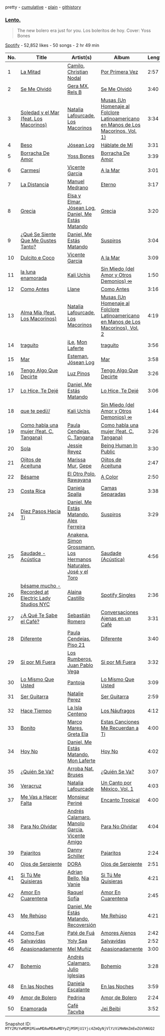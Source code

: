 pretty - [cumulative](/playlists/cumulative/37i9dQZF1DX64myInc1vfu.md) - [plain](/playlists/plain/37i9dQZF1DX64myInc1vfu) - [githistory](https://github.githistory.xyz/mackorone/spotify-playlist-archive/blob/main/playlists/plain/37i9dQZF1DX64myInc1vfu)

### [Lento.](https://open.spotify.com/playlist/37i9dQZF1DX64myInc1vfu)

> The new bolero era just for you\. Los boleritos de hoy\. Cover: Yoss Bones

[Spotify](https://open.spotify.com/user/spotify) - 52,852 likes - 50 songs - 2 hr 49 min

| No. | Title | Artist(s) | Album | Length |
|---|---|---|---|---|
| 1 | [La Mitad](https://open.spotify.com/track/63Zaf8Rci6eOUPqDQ4fUFx) | [Camilo](https://open.spotify.com/artist/28gNT5KBp7IjEOQoevXf9N), [Christian Nodal](https://open.spotify.com/artist/0XwVARXT135rw8lyw1EeWP) | [Por Primera Vez](https://open.spotify.com/album/6xS6mQz1fQZ6eZE654J15I) | 2:57 |
| 2 | [Se Me Olvidó](https://open.spotify.com/track/7xLYLM5K6S1TwiSdfuhZQg) | [Gera MX](https://open.spotify.com/artist/2hejA1Dkf8v8R0koF44FvW), [Rels B](https://open.spotify.com/artist/2IMZYfNi21MGqxopj9fWx8) | [Se Me Olvidó](https://open.spotify.com/album/395Nz8wkDHb8ebR6mMagdf) | 3:40 |
| 3 | [Soledad y el Mar \(feat\. Los Macorinos\)](https://open.spotify.com/track/1Xtz05nIgJiEYdncfd1w8h) | [Natalia Lafourcade](https://open.spotify.com/artist/1hcdI2N1023RvSwLzTtdsp), [Los Macorinos](https://open.spotify.com/artist/1ldFRYgmjxDrX27bIe3dWx) | [Musas \(Un Homenaje al Folclore Latinoamericano en Manos de Los Macorinos, Vol\. 1\)](https://open.spotify.com/album/30isRfL4u7fowKgTVsydDt) | 3:34 |
| 4 | [Beso](https://open.spotify.com/track/4PpuZIMmeng6qPicveSI22) | [Jósean Log](https://open.spotify.com/artist/1LMyTeRhjaitILs98h3MaF) | [Háblate de Mí](https://open.spotify.com/album/5DtrZ74RgqpVVqLWncmqyZ) | 3:31 |
| 5 | [Borracha De Amor](https://open.spotify.com/track/2PeQ5QSleIKfW8GfIVsEmj) | [Yoss Bones](https://open.spotify.com/artist/0SmgVe3giVHaJjGmIz8xA4) | [Borracha De Amor](https://open.spotify.com/album/56YlKtQXcwuYq5562zFYIJ) | 3:39 |
| 6 | [Carmesí](https://open.spotify.com/track/3fk5fBFB27GbWGATdBpOgr) | [Vicente Garcia](https://open.spotify.com/artist/2Otnykd696YidQYfEGVmNq) | [A la Mar](https://open.spotify.com/album/5afHhk03AfHR76hfjRNobE) | 3:01 |
| 7 | [La Distancia](https://open.spotify.com/track/0LpEr3qpmDQ1gEabnsQlGC) | [Manuel Medrano](https://open.spotify.com/artist/0i5iO6icb7kxg48thi9gBM) | [Eterno](https://open.spotify.com/album/4DiqVS0SU6o0jrgRMbfqxi) | 3:17 |
| 8 | [Grecia](https://open.spotify.com/track/6OTGRlCpPGMpPM96g62d2R) | [Elsa y Elmar](https://open.spotify.com/artist/5nKGeITSNCVP76muyOlszy), [Jósean Log](https://open.spotify.com/artist/1LMyTeRhjaitILs98h3MaF), [Daniel, Me Estás Matando](https://open.spotify.com/artist/51yyeVxyvecgePAWXmeLUE) | [Grecia](https://open.spotify.com/album/0NDZTKw6MgExSektZolu8S) | 3:20 |
| 9 | [¿Qué Se Siente Que Me Gustes Tanto?](https://open.spotify.com/track/2BWao7MNRld2ucMxswvxaU) | [Daniel, Me Estás Matando](https://open.spotify.com/artist/51yyeVxyvecgePAWXmeLUE) | [Suspiros](https://open.spotify.com/album/2dU3JOkZlSKu7WdqIGvCcK) | 3:04 |
| 10 | [Dulcito e Coco](https://open.spotify.com/track/7Li9u5C7CNLvqOqhrhZEML) | [Vicente Garcia](https://open.spotify.com/artist/2Otnykd696YidQYfEGVmNq) | [A la Mar](https://open.spotify.com/album/5afHhk03AfHR76hfjRNobE) | 3:09 |
| 11 | [la luna enamorada](https://open.spotify.com/track/2nDLZMuPMvHzNtUY2e7nV3) | [Kali Uchis](https://open.spotify.com/artist/1U1el3k54VvEUzo3ybLPlM) | [Sin Miedo \(del Amor y Otros Demonios\) ∞](https://open.spotify.com/album/00wSTrFxoSzA7eeS1UxHgd) | 1:50 |
| 12 | [Como Antes](https://open.spotify.com/track/1rgTPhfIsygO4HjDafOVzR) | [Llane](https://open.spotify.com/artist/7A02nc5WKMBLqSKXxGZ4o8) | [Como Antes](https://open.spotify.com/album/0jXsX7bYf7FQE0CLGug86V) | 3:16 |
| 13 | [Alma Mía \(feat\. Los Macorinos\)](https://open.spotify.com/track/7qVnzohY8VAKFkiJIgStbk) | [Natalia Lafourcade](https://open.spotify.com/artist/1hcdI2N1023RvSwLzTtdsp), [Los Macorinos](https://open.spotify.com/artist/1ldFRYgmjxDrX27bIe3dWx) | [Musas \(Un Homenaje al Folclore Latinoamericano en Manos de Los Macorinos\), Vol\. 2](https://open.spotify.com/album/7JbbUP152jaRbhQ7CJ1DOy) | 4:19 |
| 14 | [traguito](https://open.spotify.com/track/3t2nOnte5Wp9jbvMenZedH) | [iLe](https://open.spotify.com/artist/1CztIa6fCQ0WmVPidXuwSs), [Mon Laferte](https://open.spotify.com/artist/4boI7bJtmB1L3b1cuL75Zr) | [traguito](https://open.spotify.com/album/3w6RnyVHOO4xHAGzO9iOmB) | 3:56 |
| 15 | [Mar](https://open.spotify.com/track/4V2zyfggF3TXlihp7llTJm) | [Esteman](https://open.spotify.com/artist/3ZtIhDSOuRkpDyqjx53X1R), [Jósean Log](https://open.spotify.com/artist/1LMyTeRhjaitILs98h3MaF) | [Mar](https://open.spotify.com/album/0TIM64cPYNqIedeY5rNaG2) | 3:58 |
| 16 | [Tengo Algo Que Decirte](https://open.spotify.com/track/5Ntox2jSrDcVUKOoW0TYHG) | [Luz Pinos](https://open.spotify.com/artist/23D2NCgVNbve7gXb2AjOFM) | [Tengo Algo Que Decirte](https://open.spotify.com/album/58XueoPsoMzd3nzH2s8B9A) | 3:26 |
| 17 | [Lo Hice, Te Dejé](https://open.spotify.com/track/5HT7sdhkOCFVegIoMOL7yj) | [Daniel, Me Estás Matando](https://open.spotify.com/artist/51yyeVxyvecgePAWXmeLUE) | [Lo Hice, Te Dejé](https://open.spotify.com/album/6iH2QdPCGdGbq1qEXgI8KN) | 3:06 |
| 18 | [que te pedí//](https://open.spotify.com/track/2qS9IaT9KBShx2xn1CqYMC) | [Kali Uchis](https://open.spotify.com/artist/1U1el3k54VvEUzo3ybLPlM) | [Sin Miedo \(del Amor y Otros Demonios\) ∞](https://open.spotify.com/album/00wSTrFxoSzA7eeS1UxHgd) | 1:44 |
| 19 | [Como habla una mujer \(feat\. C\. Tangana\)](https://open.spotify.com/track/1pJeLDLduCZS4hLuc1JByJ) | [Paula Cendejas](https://open.spotify.com/artist/4EiI7Vls0NB16jLuexzCHC), [C\. Tangana](https://open.spotify.com/artist/5TYxZTjIPqKM8K8NuP9woO) | [Como habla una mujer \(feat\. C\. Tangana\)](https://open.spotify.com/album/09sHAU8dDbAuIy3RfCM3wZ) | 3:26 |
| 20 | [Sola](https://open.spotify.com/track/3doK7YkkgMtfD6qoXCkTWh) | [Jessie Reyez](https://open.spotify.com/artist/3KedxarmBCyFBevnqQHy3P) | [Being Human In Public](https://open.spotify.com/album/0dZlf6U1djSwKxMrJ0RZgQ) | 3:30 |
| 21 | [Ojitos de Aceituna](https://open.spotify.com/track/2KhOJ9fPnHE6HJd7R6jF2L) | [Marissa Mur](https://open.spotify.com/artist/5kt4v3JNtP8svtTI8PDFOT), [Gepe](https://open.spotify.com/artist/1fHGzTSloWCtrlKfbLNVhM) | [Ojitos de Aceituna](https://open.spotify.com/album/0T1toCzjEqFltKmHuwznI5) | 2:47 |
| 22 | [Bésame](https://open.spotify.com/track/05ayzVXVRd5JBtCkQiMFJY) | [El Otro Polo](https://open.spotify.com/artist/6guLg5yfcFlYyRp4DzrEO2), [Rawayana](https://open.spotify.com/artist/2AbQwU2cuEGfD465wCXlg2) | [A Color](https://open.spotify.com/album/07PxmxlkhdcoxZDXgyef0X) | 2:50 |
| 23 | [Costa Rica](https://open.spotify.com/track/6fodcUvAswFV8Az3Imd5F5) | [Daniela Spalla](https://open.spotify.com/artist/2VSRhqonKsL7KRAIk8SMmt) | [Camas Separadas](https://open.spotify.com/album/7n2Jn4FFREegsVpFlVpbp3) | 3:38 |
| 24 | [Diez Pasos Hacia Ti](https://open.spotify.com/track/54KsfVVnN4YWI2mMrnyUcC) | [Daniel, Me Estás Matando](https://open.spotify.com/artist/51yyeVxyvecgePAWXmeLUE), [Alex Ferreira](https://open.spotify.com/artist/3COVuPWvshbsdm0kdMMTr7) | [Suspiros](https://open.spotify.com/album/2dU3JOkZlSKu7WdqIGvCcK) | 3:29 |
| 25 | [Saudade \- Acústica](https://open.spotify.com/track/0hMDCdTgDI01LKtiMjPdAV) | [Anakena](https://open.spotify.com/artist/0kHEttD7XzMjXbZtMq6XYo), [Simon Grossmann](https://open.spotify.com/artist/6t38N9HASTn9ca0PIxfReQ), [Los Hermanos Naturales](https://open.spotify.com/artist/39lujDF8rpAX4ezy70mTfx), [José y el Toro](https://open.spotify.com/artist/5Bq8Ri1jFba5clhChG8Cex) | [Saudade \(Acústica\)](https://open.spotify.com/album/5msxr0FMU7qHRbpUdAEWCg) | 4:56 |
| 26 | [bésame mucho \- Recorded at Electric Lady Studios NYC](https://open.spotify.com/track/0qMavnD5Z4HPl6O7ojX5Ov) | [Alaina Castillo](https://open.spotify.com/artist/0duLKMlcwhyZgqu8zSSjBp) | [Spotify Singles](https://open.spotify.com/album/0kYvC5jXQkvIYeMtAU9QK5) | 2:36 |
| 27 | [¿A Qué Te Sabe el Café?](https://open.spotify.com/track/5n7a1XYL8oaOGNptOdENIQ) | [Sebastián Romero](https://open.spotify.com/artist/0FpJe752weMmwiyJyF8zXq) | [Conversaciones Ajenas en un Café](https://open.spotify.com/album/4UHIunQP15TgnfK7aCWhM9) | 3:31 |
| 28 | [Diferente](https://open.spotify.com/track/3XV1E6VMiiUoRByV7nXVEA) | [Paula Cendejas](https://open.spotify.com/artist/4EiI7Vls0NB16jLuexzCHC), [Piso 21](https://open.spotify.com/artist/4bw2Am3p9ji3mYsXNXtQcd) | [Diferente](https://open.spotify.com/album/5t1yTrOm3fbJQltjom2uya) | 3:40 |
| 29 | [Si por Mi Fuera](https://open.spotify.com/track/5z9a61fPYYlb2hV0GLVYaB) | [Los Rumberos](https://open.spotify.com/artist/05k3uSz8dyKtbllIY988Ip), [Juan Pablo Vega](https://open.spotify.com/artist/2PfyKA4qhjkxUVkerTCxz0) | [Si por Mi Fuera](https://open.spotify.com/album/2qJ7rlgygQM59Byb8qG9Rv) | 3:32 |
| 30 | [Lo Mismo Que Usted](https://open.spotify.com/track/031dcODCuFUQAyQ38PkdlU) | [Pantoja](https://open.spotify.com/artist/1sSMrejChoHWBnCe7w6fKc) | [Lo Mismo Que Usted](https://open.spotify.com/album/68bhYAXXLFt0gp866clvtQ) | 3:09 |
| 31 | [Ser Guitarra](https://open.spotify.com/track/6mtNyMwmlwy8kMq3NsWa6q) | [Natalie Perez](https://open.spotify.com/artist/1Y99HOeRzRc27my6NJE3rE) | [Ser Guitarra](https://open.spotify.com/album/3xZM5pC6lmpRMXnTPSeLJZ) | 2:59 |
| 32 | [Hace Tiempo](https://open.spotify.com/track/5ZIAGLaxIMK8FnNdtZQpkw) | [La Isla Centeno](https://open.spotify.com/artist/7EnLmrL4jTZKjeseaZyA0L) | [Los Náufragos](https://open.spotify.com/album/1ZuTAeqMLd53krA4g6Riqh) | 4:12 |
| 33 | [Bonito](https://open.spotify.com/track/3AQ0civlqpPROACEaMv4Xo) | [Marco Mares](https://open.spotify.com/artist/5Eg5ZoZgXAa1Eit48sxoKQ), [Greta Ela](https://open.spotify.com/artist/5c8L3nGznkMGwbmyMKVIl8) | [Estas Canciones Me Recuerdan a Ti](https://open.spotify.com/album/79iOQFpvUfcxDUMhBRZYRM) | 4:00 |
| 34 | [Hoy No](https://open.spotify.com/track/0jGBvWB2j1LfUUTm6oxXKs) | [Daniel, Me Estás Matando](https://open.spotify.com/artist/51yyeVxyvecgePAWXmeLUE), [Mon Laferte](https://open.spotify.com/artist/4boI7bJtmB1L3b1cuL75Zr) | [Hoy No](https://open.spotify.com/album/277bMalOjznL9f3X8wtv2A) | 4:02 |
| 35 | [¿Quién Se Va?](https://open.spotify.com/track/58VZU1ToHakVT9RxtTsUns) | [Arroba Nat](https://open.spotify.com/artist/4Srl3qf5e1RfnXi5wBlIL4), [Bruses](https://open.spotify.com/artist/5bRLeMl4Tnozmg9wR1pY7y) | [¿Quién Se Va?](https://open.spotify.com/album/6A0s3zsUdYyn4kdeFpTsed) | 3:07 |
| 36 | [Veracruz](https://open.spotify.com/track/6QlEtyGqmX4dXASVeEEEDH) | [Natalia Lafourcade](https://open.spotify.com/artist/1hcdI2N1023RvSwLzTtdsp) | [Un Canto por México, Vol\. 1](https://open.spotify.com/album/6yDcHjoEqNkkl9UC6KSlFE) | 4:03 |
| 37 | [Me Vas a Hacer Falta](https://open.spotify.com/track/6eEnycLcdQWSkgg12wjN4o) | [Monsieur Periné](https://open.spotify.com/artist/36KsCCwgI0Dep97yVJWmkK) | [Encanto Tropical](https://open.spotify.com/album/65dDJHiGH66LQPEiLHKDma) | 4:00 |
| 38 | [Para No Olvidar](https://open.spotify.com/track/5V2PAJnOJn7H4e8FwSbRdr) | [Andrés Calamaro](https://open.spotify.com/artist/3tAICgiSR5PfYY4B8qsoAU), [Manolo Garcia](https://open.spotify.com/artist/4eBTqTx5ssOK5YwmijmfU4), [Vicente Amigo](https://open.spotify.com/artist/4uo8Bp99zyj8HQW1ynweoY) | [Para No Olvidar](https://open.spotify.com/album/2oXUAq2lYbpdCVkJjDdZQy) | 4:04 |
| 39 | [Pajaritos](https://open.spotify.com/track/2wrXCzqFhTrUiLx1Xra1zN) | [Danny Schiller](https://open.spotify.com/artist/6Jrjs10cg0Sf0uMzLjfraC) | [Pajaritos](https://open.spotify.com/album/25sQj4ycXmGdHFu1TNn1r5) | 2:24 |
| 40 | [Ojos de Serpiente](https://open.spotify.com/track/4SutBECg5t8YqY1hz8SbwX) | [DORA](https://open.spotify.com/artist/5RHjYsmfT5IskZMoU6UuCj) | [Ojos de Serpiente](https://open.spotify.com/album/2aGMr5JwOn5wMRFn4wWSwt) | 2:51 |
| 41 | [Si Tú Me Quisieras](https://open.spotify.com/track/3XWCZdvN55Rjly1sSxrXqh) | [Adrian Bello](https://open.spotify.com/artist/0ZwjmGhps2YvUMzB7ihFV8), [Nia Vanie](https://open.spotify.com/artist/2AAkCTYG2KE8Ocl7JK97wD) | [Si Tú Me Quisieras](https://open.spotify.com/album/5jS82FjoNBNMEmcoILh0uE) | 4:21 |
| 42 | [Amor En Cuarentena](https://open.spotify.com/track/2siIxRukc4AFw9rxeE9La8) | [Raquel Sofía](https://open.spotify.com/artist/0J9JLJmiTXJFvvyHS3Qzn4) | [Amor En Cuarentena](https://open.spotify.com/album/0NDsxPkfntANuEyF5NpMHW) | 2:45 |
| 43 | [Me Rehúso](https://open.spotify.com/track/7HNOGbbR726AfVEu89OQPt) | [Daniel, Me Estás Matando](https://open.spotify.com/artist/51yyeVxyvecgePAWXmeLUE), [Recoversión](https://open.spotify.com/artist/0NdB1t0K23mQgPxlAvqN1r) | [Me Rehúso](https://open.spotify.com/album/38pQ1G6XgqO7W7iZei8EVR) | 4:21 |
| 44 | [Como Fue](https://open.spotify.com/track/1FEeJpSdoPfsTZk9AGqOcN) | [Paté de Fuá](https://open.spotify.com/artist/188pkeHUWXnROe7lFVYRRa) | [Amores Ajenos](https://open.spotify.com/album/3FRBtXIYzHiiDSXykW2WVT) | 2:42 |
| 45 | [Salvavidas](https://open.spotify.com/track/1ZVvO03ypa1pSC1WHnHPEx) | [Yoly Saa](https://open.spotify.com/artist/599d8L6EF6XYR133olSRTW) | [Salvavidas](https://open.spotify.com/album/6MnxF6Qm6HVXUXtzsrm7MX) | 2:52 |
| 46 | [Apasionadamente](https://open.spotify.com/track/7a1Ftd97mqW58rBQmqwPel) | [Mel Muñiz](https://open.spotify.com/artist/05NEGCiyDYaJtcPiagl46Y) | [Apasionadamente](https://open.spotify.com/album/0xgN5G0w8qGlw1onYHHdks) | 3:00 |
| 47 | [Bohemio](https://open.spotify.com/track/7vgtsjhT7JpPGkv8RA1Qh1) | [Andrés Calamaro](https://open.spotify.com/artist/3tAICgiSR5PfYY4B8qsoAU), [Julio Iglesias](https://open.spotify.com/artist/4etuCZVdP8yiNPn4xf0ie5) | [Bohemio](https://open.spotify.com/album/38ziDGsYS10NPo4BxBAsvn) | 3:28 |
| 48 | [En las Noches](https://open.spotify.com/track/6rs3m0e1GYVFjLQaUXAiZ6) | [Daniela Escalante](https://open.spotify.com/artist/00YbcwdtRDXKGvdpBsUfkd) | [En las Noches](https://open.spotify.com/album/2CPuqoB1XiRqOmmX6MUa5e) | 3:59 |
| 49 | [Amor de Bolero](https://open.spotify.com/track/3XZEt7mxd5C5Ur05j1dfZr) | [Pedrina](https://open.spotify.com/artist/7BdQWt4FjHEvmTH6jmaJd1) | [Amor de Bolero](https://open.spotify.com/album/7GQCGDiH41ovnH6yQJYr7G) | 2:24 |
| 50 | [Enamorada](https://open.spotify.com/track/562C3EC94HrVqmazwHvzej) | [Café Tacvba](https://open.spotify.com/artist/09xj0S68Y1OU1vHMCZAIvz) | [Jei Beibi](https://open.spotify.com/album/74eEfGjMICkDu7u8faPlc5) | 3:52 |

Snapshot ID: `MTY2MzYwMDM1MiwwMDAwMDAwMDYyZjM5MjU1Yjc4ZmQyNjVlYzViMmNmZmEwZGVhNGQ2`
